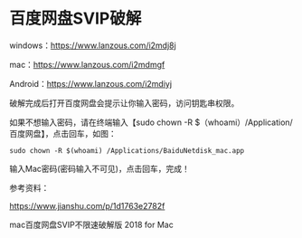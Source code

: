 # 百度网盘SVIP破解

windows：https://www.lanzous.com/i2mdj8j

mac：https://www.lanzous.com/i2mdmgf

Android：https://www.lanzous.com/i2mdiyj


破解完成后打开百度网盘会提示让你输入密码，访问钥匙串权限。


如果不想输入密码，请在终端输入【sudo chown -R $（whoami）/Application/百度网盘】，点击回车，如图：
```
sudo chown -R $(whoami) /Applications/BaiduNetdisk_mac.app
```

输入Mac密码(密码输入不可见)，点击回车，完成！

参考资料：

https://www.jianshu.com/p/1d1763e2782f

mac百度网盘SVIP不限速破解版 2018 for Mac
